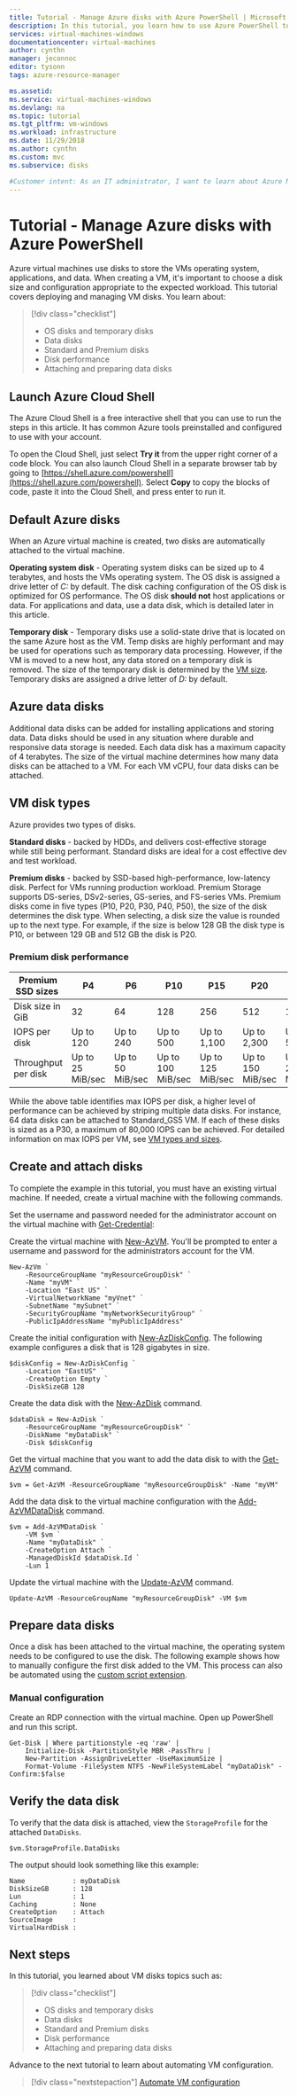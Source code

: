 ```yaml
---
title: Tutorial - Manage Azure disks with Azure PowerShell | Microsoft Docs
description: In this tutorial, you learn how to use Azure PowerShell to create and manage Azure disks for virtual machines
services: virtual-machines-windows
documentationcenter: virtual-machines
author: cynthn
manager: jeconnoc
editor: tysonn
tags: azure-resource-manager

ms.assetid: 
ms.service: virtual-machines-windows
ms.devlang: na
ms.topic: tutorial
ms.tgt_pltfrm: vm-windows
ms.workload: infrastructure
ms.date: 11/29/2018
ms.author: cynthn
ms.custom: mvc
ms.subservice: disks

#Customer intent: As an IT administrator, I want to learn about Azure Managed Disks so that I can create and manage storage for Windows VMs in Azure.
---
```


# Tutorial - Manage Azure disks with Azure PowerShell

Azure virtual machines use disks to store the VMs operating system, applications, and data. When creating a VM, it's important to choose a disk size and configuration appropriate to the expected workload. This tutorial covers deploying and managing VM disks. You learn about:

> [!div class="checklist"]
> * OS disks and temporary disks
> * Data disks
> * Standard and Premium disks
> * Disk performance
> * Attaching and preparing data disks

## Launch Azure Cloud Shell

The Azure Cloud Shell is a free interactive shell that you can use to run the steps in this article. It has common Azure tools preinstalled and configured to use with your account. 

To open the Cloud Shell, just select **Try it** from the upper right corner of a code block. You can also launch Cloud Shell in a separate browser tab by going to [https://shell.azure.com/powershell](https://shell.azure.com/powershell). Select **Copy** to copy the blocks of code, paste it into the Cloud Shell, and press enter to run it.

## Default Azure disks

When an Azure virtual machine is created, two disks are automatically attached to the virtual machine. 

**Operating system disk** - Operating system disks can be sized up to 4 terabytes, and hosts the VMs operating system.  The OS disk is assigned a drive letter of *C:* by default. The disk caching configuration of the OS disk is optimized for OS performance. The OS disk **should not** host applications or data. For applications and data, use a data disk, which is detailed later in this article.

**Temporary disk** - Temporary disks use a solid-state drive that is located on the same Azure host as the VM. Temp disks are highly performant and may be used for operations such as temporary data processing. However, if the VM is moved to a new host, any data stored on a temporary disk is removed. The size of the temporary disk is determined by the [VM size](sizes.md). Temporary disks are assigned a drive letter of *D:* by default.

## Azure data disks

Additional data disks can be added for installing applications and storing data. Data disks should be used in any situation where durable and responsive data storage is needed. Each data disk has a maximum capacity of 4 terabytes. The size of the virtual machine determines how many data disks can be attached to a VM. For each VM vCPU, four data disks can be attached.

## VM disk types

Azure provides two types of disks.

**Standard disks** - backed by HDDs, and delivers cost-effective storage while still being performant. Standard disks are ideal for a cost effective dev and test workload.

**Premium disks** - backed by SSD-based high-performance, low-latency disk. Perfect for VMs running production workload. Premium Storage supports DS-series, DSv2-series, GS-series, and FS-series VMs. Premium disks come in five types (P10, P20, P30, P40, P50), the size of the disk determines the disk type. When selecting, a disk size the value is rounded up to the next type. For example, if the size is below 128 GB the disk type is P10, or between 129 GB and 512 GB the disk is P20.

### Premium disk performance

| Premium SSD sizes | P4 | P6 | P10 | P15 | P20 | P30 | P40 | P50 | P60 | P70 | P80 |
|-------------------|----|----|-----|-----|-----|-----|-----|-----|------|------|------|
| Disk size in GiB | 32 | 64 | 128 | 256 | 512 | 1,024 | 2,048 | 4,095 | 8,192 | 16,384 | 32,767 |
| IOPS per disk | Up to 120 | Up to 240 | Up to 500 | Up to 1,100 | Up to 2,300 | Up to 5,000 | Up to 7,500 | Up to 7,500 | Up to 12,500 | Up to 15,000 | Up to 20,000 |
| Throughput per disk | Up to 25 MiB/sec | Up to 50 MiB/sec | Up to 100 MiB/sec | Up to 125 MiB/sec | Up to 150 MiB/sec | Up to 200 MiB/sec | Up to 250 MiB/sec | Up to 250 MiB/sec| Up to 480 MiB/sec | Up to 750 MiB/sec | Up to 750 MiB/sec |

While the above table identifies max IOPS per disk, a higher level of performance can be achieved by striping multiple data disks. For instance, 64 data disks can be attached to Standard_GS5 VM. If each of these disks is sized as a P30, a maximum of 80,000 IOPS can be achieved. For detailed information on max IOPS per VM, see [VM types and sizes](./sizes.md).

## Create and attach disks

To complete the example in this tutorial, you must have an existing virtual machine. If needed, create a virtual machine with the following commands.

Set the username and password needed for the administrator account on the virtual machine with [Get-Credential](https://msdn.microsoft.com/powershell/reference/5.1/microsoft.powershell.security/Get-Credential):


Create the virtual machine with [New-AzVM](https://docs.microsoft.com/powershell/module/az.compute/new-azvm). You'll be prompted to enter a username and password for the administrators account for the VM.

```azurepowershell-interactive
New-AzVm `
    -ResourceGroupName "myResourceGroupDisk" `
    -Name "myVM" `
    -Location "East US" `
    -VirtualNetworkName "myVnet" `
    -SubnetName "mySubnet" `
    -SecurityGroupName "myNetworkSecurityGroup" `
    -PublicIpAddressName "myPublicIpAddress" 
```


Create the initial configuration with [New-AzDiskConfig](https://docs.microsoft.com/powershell/module/az.compute/new-azdiskconfig). The following example configures a disk that is 128 gigabytes in size.

```azurepowershell-interactive
$diskConfig = New-AzDiskConfig `
    -Location "EastUS" `
    -CreateOption Empty `
    -DiskSizeGB 128
```

Create the data disk with the [New-AzDisk](https://docs.microsoft.com/powershell/module/az.compute/new-Azdisk) command.

```azurepowershell-interactive
$dataDisk = New-AzDisk `
    -ResourceGroupName "myResourceGroupDisk" `
    -DiskName "myDataDisk" `
    -Disk $diskConfig
```

Get the virtual machine that you want to add the data disk to with the [Get-AzVM](https://docs.microsoft.com/powershell/module/az.compute/get-azvm) command.

```azurepowershell-interactive
$vm = Get-AzVM -ResourceGroupName "myResourceGroupDisk" -Name "myVM"
```

Add the data disk to the virtual machine configuration with the [Add-AzVMDataDisk](https://docs.microsoft.com/powershell/module/az.compute/add-azvmdatadisk) command.

```azurepowershell-interactive
$vm = Add-AzVMDataDisk `
    -VM $vm `
    -Name "myDataDisk" `
    -CreateOption Attach `
    -ManagedDiskId $dataDisk.Id `
    -Lun 1
```

Update the virtual machine with the [Update-AzVM](https://docs.microsoft.com/powershell/module/az.compute/add-azvmdatadisk) command.

```azurepowershell-interactive
Update-AzVM -ResourceGroupName "myResourceGroupDisk" -VM $vm
```

## Prepare data disks

Once a disk has been attached to the virtual machine, the operating system needs to be configured to use the disk. The following example shows how to manually configure the first disk added to the VM. This process can also be automated using the [custom script extension](./tutorial-automate-vm-deployment.md).

### Manual configuration

Create an RDP connection with the virtual machine. Open up PowerShell and run this script.

```azurepowershell
Get-Disk | Where partitionstyle -eq 'raw' |
    Initialize-Disk -PartitionStyle MBR -PassThru |
    New-Partition -AssignDriveLetter -UseMaximumSize |
    Format-Volume -FileSystem NTFS -NewFileSystemLabel "myDataDisk" -Confirm:$false
```

## Verify the data disk

To verify that the data disk is attached, view the `StorageProfile` for the attached `DataDisks`.

```azurepowershell-interactive
$vm.StorageProfile.DataDisks
```

The output should look something like this example:

```
Name            : myDataDisk
DiskSizeGB      : 128
Lun             : 1
Caching         : None
CreateOption    : Attach
SourceImage     :
VirtualHardDisk :
```


## Next steps

In this tutorial, you learned about VM disks topics such as:

> [!div class="checklist"]
> * OS disks and temporary disks
> * Data disks
> * Standard and Premium disks
> * Disk performance
> * Attaching and preparing data disks

Advance to the next tutorial to learn about automating VM configuration.

> [!div class="nextstepaction"]
> [Automate VM configuration](./tutorial-automate-vm-deployment.md)
